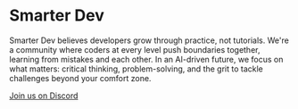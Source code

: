 # Smarter Dev

Smarter Dev believes developers grow through practice, not tutorials. We're a community where coders at every level push boundaries together, learning from mistakes and each other. In an AI-driven future, we focus on what matters: critical thinking, problem-solving, and the grit to tackle challenges beyond your comfort zone.

[Join us on Discord](https://smarter.dev/discord)
